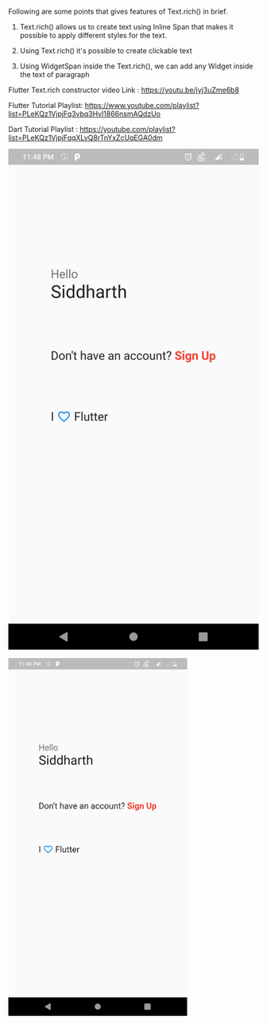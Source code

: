 
Following are some points that gives features of Text.rich() in brief.

1) Text.rich() allows us to create text using Inline Span that makes it possible to apply different styles for the text.

2) Using Text.rich() it's possible to create clickable text 

3) Using WidgetSpan inside the  Text.rich(), we can add any Widget inside the text of paragraph
 
Flutter Text.rich constructor video Link : https://youtu.be/jyj3uZme6b8

Flutter Tutorial Playlist: https://www.youtube.com/playlist?list=PLeKQz1VjpjFq3vbq3Hvl1866nsmAQdzUo

Dart Tutorial Playlist : https://youtube.com/playlist?list=PLeKQz1VjpjFqqXLvQ8rTnYxZcUqEGA0dm

![alt text](https://github.com/flutter-teacher/Tex.rich-constructor/blob/main/text_rich.png)


<img src='https://github.com/flutter-teacher/Tex.rich-constructor/blob/main/text_rich.png' width='360'>
